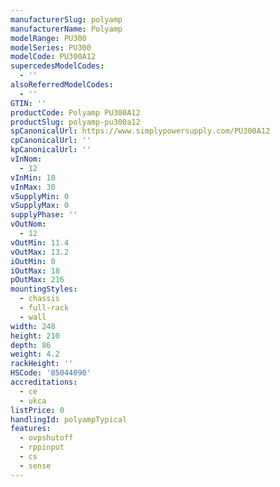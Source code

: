 ```yaml
---
manufacturerSlug: polyamp
manufacturerName: Polyamp
modelRange: PU300
modelSeries: PU300
modelCode: PU300A12
supercedesModelCodes:
  - ''
alsoReferredModelCodes:
  - ''
GTIN: ''
productCode: Polyamp PU300A12
productSlug: polyamp-pu300a12
spCanonicalUrl: https://www.simplypowersupply.com/PU300A12
cpCanonicalUrl: ''
kpCanonicalUrl: ''
vInNom:
  - 12
vInMin: 10
vInMax: 30
vSupplyMin: 0
vSupplyMax: 0
supplyPhase: ''
vOutNom:
  - 12
vOutMin: 11.4
vOutMax: 13.2
iOutMin: 0
iOutMax: 18
pOutMax: 216
mountingStyles:
  - chassis
  - full-rack
  - wall
width: 248
height: 210
depth: 86
weight: 4.2
rackHeight: ''
HSCode: '85044090'
accreditations:
  - ce
  - ukca
listPrice: 0
handlingId: polyampTypical
features:
  - ovpshutoff
  - rppinput
  - cs
  - sense
---
```

